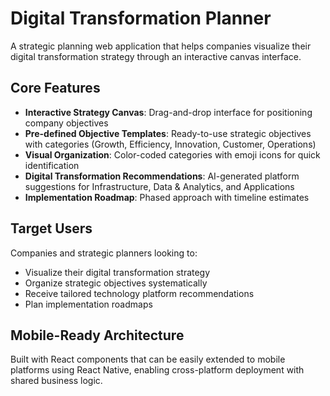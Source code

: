 # Digital Transformation Planner

A strategic planning web application that helps companies visualize their digital transformation strategy through an interactive canvas interface.

## Core Features

- **Interactive Strategy Canvas**: Drag-and-drop interface for positioning company objectives
- **Pre-defined Objective Templates**: Ready-to-use strategic objectives with categories (Growth, Efficiency, Innovation, Customer, Operations)
- **Visual Organization**: Color-coded categories with emoji icons for quick identification
- **Digital Transformation Recommendations**: AI-generated platform suggestions for Infrastructure, Data & Analytics, and Applications
- **Implementation Roadmap**: Phased approach with timeline estimates

## Target Users

Companies and strategic planners looking to:
- Visualize their digital transformation strategy
- Organize strategic objectives systematically
- Receive tailored technology platform recommendations
- Plan implementation roadmaps

## Mobile-Ready Architecture

Built with React components that can be easily extended to mobile platforms using React Native, enabling cross-platform deployment with shared business logic.